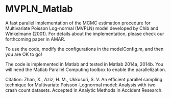 # MVPLN_Matlab

A fast parallel implementation of the MCMC estimation procedure for Multivariate Poisson Log-normal (MVPLN) model developed by Chib and Winkelmann (2001).
For details about the implementation, please check our forthcoming paper in AMAR.

To use the code, modify the configurations in the modelConfig.m, and then you are OK to go!

The code is implemented in Matlab and tested in Matlab 2014a, 2014b. You will need the Matlab Parallel Computing toolbox to enable the parallelization.


Citation: 
Zhan, X., Aziz, H. M., Ukkusuri, S. V. An efficient parallel sampling technique for Multivariate Poisson-Lognormal model: Analysis with two crash count datasets. Accepted in Analytic Methods in Accident Research.
